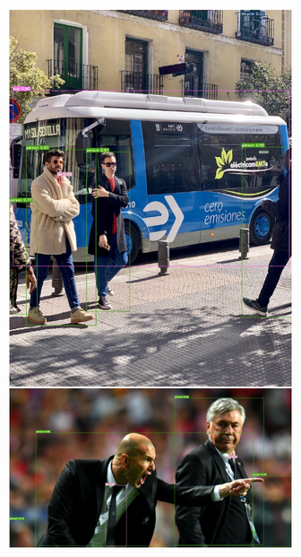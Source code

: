 ![BUS](https://github.com/Csuarezgurruchaga/Deep_learning/blob/main/YOLO/output/bus.jpg)
![ZIDANE](https://github.com/Csuarezgurruchaga/Deep_learning/blob/main/YOLO/output/zidane.jpg)
